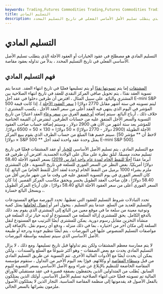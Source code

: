 ```yaml
---
keywords: Trading,Futures Commodities Trading,Futures Commodities Trading Strategy and Education,Futures and Commodities Trading,Strategy and Education
title: التسليم المادي
description: التسليم المادي هو مصطلح في عقود الخيارات أو العقود الآجلة الذي يتطلب تسليم الأصل الأساسي الفعلي في تاريخ التسليم المحدد.
---
```


# التسليم المادي
التسليم المادي هو مصطلح في عقود الخيارات أو العقود الآجلة الذي يتطلب تسليم الأصل الأساسي الفعلي في تاريخ التسليم المحدد ، بدلاً من تداوله بعقود مقاصة.

## فهم التسليم المادي

[المشتقات](/derivative) إما يتم [تسويتها نقدًا](/cashsettlement) أو يتم تسليمها فعليًا في تاريخ انتهاء العقد. عندما يتم تسوية العقد نقدًا ، يتم تحويل صافي المركز النقدي للعقد في تاريخ انتهاء الصلاحية بين المشتري والبائع. على سبيل المثال ، افترض أن طرفين دخلوا في عقد آجل E-mini S&P 500 ليتم تسويته في ستة أشهر مقابل 2770 دولارًا ( [سعر العقود الآجلة](/settlementprice) ). إذا كانت قيمة المؤشر في اليوم الذي ينتهي فيه العقد أعلى من سعر العقد الآجل ، يكسب المشتري ؛ خلاف ذلك ، أرباح البائع. سيتم إضافة [أو خصم](/spotprice) الفرق بين [سعر وعاء](/spotprice) العقد اعتبارًا من تاريخ التسوية والسعر الآجل المتفق عليه من حسابات الطرفين. لنفترض أن القيمة الختامية للمؤشر بعد ستة أشهر من الآن هي 2900 دولار ، وسيتم إضافة حساب صاحب العقود الآجلة الطويلة (2900 دولار - 2770 دولارًا) × 50 دولارًا = 130 × 50 = 6500 دولارًا. سيتم خصم هذا المبلغ من حساب الطرف الذي يقوم ببيع المركز. [لاحظ أن ** مؤشر 50 دولارًا × S&P 500 ** يمثل وحدة عقد واحدة لعقد آجل E-mini S&P 500].

مع التسليم المادي ، يتم تسليم الأصل الأساسي [للخيار](/option) أو عقد المشتقات فعليًا في تاريخ تسليم محدد مسبقًا. لنلقِ نظرة على مثال على الولادة الجسدية. افترض أن طرفين قد أبرما عقدًا [آجلًا للنفط الخام لمدة عام واحد (مارس 2019)](/wti) بسعر العقود الآجلة 58.40 دولارًا أمريكيًا. بغض النظر عن السعر الفوري للسلعة في تاريخ التسوية ، فإن المشتري ملزم بشراء 1000 برميل من النفط الخام (وحدة لعقد آجل للنفط الخام) من البائع. إذا كان السعر الفوري في يوم التسوية المتفق عليه في وقت ما من شهر مارس أقل من 58.40 دولارًا ، فإن صاحب العقد الطويل يخسر ويحقق مكاسب المركز القصير. إذا كان السعر الفوري أعلى من سعر العقود الآجلة البالغ 58.40 دولارًا ، فإن أرباح المركز الطويل ، ويسجل البائع خسارة.

تحدد التبادلات شروط التسليم للعقود التي تغطيها. تحدد البورصة مواقع المستودعات والتسليم للعديد من السلع. عندما يتم التسليم ، يتحول أمر أو [إيصال لحاملها](/depositaryreceipt) يمثل كمية ونوعية معينة من سلعة ما في موقع معين من البائع إلى المشتري الذي يقوم بعد ذلك بالدفع الكامل. يحق للمشتري إزالة السلعة من المستودع أو لديه خيار ترك السلعة في منشأة التخزين مقابل رسوم دورية. يمكن للمشتري أيضًا الترتيب مع المستودع لنقل السلعة إلى مكان آخر من اختياره ، بما في ذلك منزله ، ودفع أي رسوم نقل. بالإضافة إلى مواصفات التسليم المنصوص عليها في البورصات ، يتم أيضًا تنظيم جودة ودرجة أو طبيعة الأصل الأساسي الذي سيتم تسليمه بواسطة البورصات.

لا يتم ممارسة معظم المشتقات ولكن يتم تداولها قبل تاريخ تسليمها. ومع ذلك ، لا يزال التسليم المادي يحدث مع بعض الصفقات - وهو أكثر شيوعًا مع السلع والسندات ، ولكن يمكن أن يحدث أيضًا مع الأدوات المالية الأخرى. تتم التسوية عن طريق التسليم المادي من قبل [وسطاء المقاصة](/clearingbroker) أو وكلائهم. فورًا بعد اليوم الأخير من التداول ، ستقوم مؤسسة المقاصة الخاضعة للتنظيم بالإبلاغ عن شراء وبيع الأصل الأساسي بسعر التسوية لليوم السابق. يُطلب من المتداولين الذين يحتفظون بصفقة قصيرة في عقد مستقبلي للأوراق المالية تم تسويته فعليًا حتى انتهاء الصلاحية تسليم الأصل الأساسي. أولئك الذين يمتلكون بالفعل الأصول قد يقدمونها إلى منظمة المقاصة المناسبة. التجار الذين لا يمتلكون الأصول ملزمون بشرائها بالسعر الحالي.

